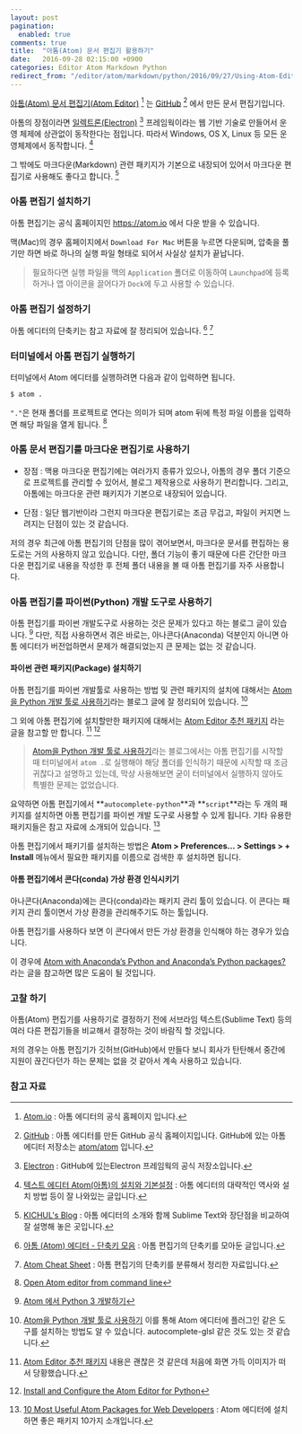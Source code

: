 ```yaml
---
layout: post
pagination: 
  enabled: true
comments: true
title:  "아톰(Atom) 문서 편집기 활용하기"
date:   2016-09-28 02:15:00 +0900
categories: Editor Atom Markdown Python
redirect_from: "/editor/atom/markdown/python/2016/09/27/Using-Atom-Editor.html"
---
```


[아톰(Atom) 문서 편집기(Atom Editor)](https://atom.io) [^atom] 는 [GitHub](https://github.com) [^github] 에서 만든 문서 편집기입니다.

아톰의 장점이라면 [일렉트론(Electron)](https://github.com/electron/electron) [^electron] 프레임웍이라는 웹 기반 기술로 만들어서 운영 체제에 상관없이 동작한다는 점입니다. 따라서 Windows, OS X, Linux 등 모든 운영체제에서 동작합니다. [^dovetail]

그 밖에도 마크다운(Markdown) 관련 패키지가 기본으로 내장되어 있어서 마크다운 편집기로 사용해도 좋다고 합니다. [^kichul]

### 아톰 편집기 설치하기

아톰 편집기는 공식 홈페이지인 <https://atom.io> 에서 다운 받을 수 있습니다.

맥(Mac)의 경우 홈페이지에서 `Download For Mac` 버튼을 누르면 다운되며, 압축을 풀기만 하면 바로 하나의 실행 파일 형태로 되어서 사실상 설치가 끝납니다.

> 필요하다면 실행 파일을 맥의 `Application` 폴더로 이동하여 `Launchpad`에 등록하거나 앱 아이콘을 끌어다가 `Dock`에 두고 사용할 수 있습니다.

### 아톰 편집기 설정하기

아톰 에디터의 단축키는 참고 자료에 잘 정리되어 있습니다. [^tistory] [^shortcutfoo-atom-mac]

### 터미널에서 아톰 편집기 실행하기

터미널에서 Atom 에디터를 실행하려면 다음과 같이 입력하면 됩니다.

```sh
$ atom .
```

`"."`은 현재 폴더를 프로젝트로 연다는 의미가 되며 atom 뒤에 특정 파일 이름을 입력하면 해당 파일을 열게 됩니다. [^stackoverflow]

### 아톰 문서 편집기를 마크다운 편집기로 사용하기

* 장점 : 맥용 마크다운 편집기에는 여러가지 종류가 있으나, 아톰의 경우 폴더 기준으로 프로젝트를 관리할 수 있어서, 블로그 제작용으로 사용하기 편리합니다. 그리고, 아톰에는 마크다운 관련 패키지가 기본으로 내장되어 있습니다.

* 단점 : 일단 웹기반이라 그런지 마크다운 편집기로는 조금 무겁고, 파일이 커지면 느려지는 단점이 있는 것 같습니다.

저의 경우 최근에 아톰 편집기의 단점을 많이 겪어보면서, 마크다운 문서를 편집하는 용도로는 거의 사용하지 않고 있습니다. 다만, 폴더 기능이 좋기 때문에 다른 간단한 마크다운 편집기로 내용을 작성한 후 전체 폴더 내용을 볼 때 아톰 편집기를 자주 사용합니다.

### 아톰 편집기를 파이썬(Python) 개발 도구로 사용하기

아톰 편집기를 파이썬 개발도구로 사용하는 것은 문제가 있다고 하는 블로그 글이 있습니다. [^chann] 다만, 직접 사용하면서 겪은 바로는, 아나콘다(Anaconda) 덕분인지 아니면 아톰 에디터가 버전업하면서 문제가 해결되었는지 큰 문제는 없는 것 같습니다.

#### 파이썬 관련 패키지(Package) 설치하기

아톰 편집기를 파이썬 개발툴로 사용하는 방법 및 관련 패키지의 설치에 대해서는 [Atom을 Python 개발 툴로 사용하기](http://reachlab-kr.github.io/python/2016/01/10/Python-Atom-Packages.html)라는 블로그 글에 잘 정리되어 있습니다. [^reachlab-kr]

그 외에 아톰 편집기에 설치할만한 패키지에 대해서는 [Atom Editor 추천 패키지](http://blog.naver.com/PostView.nhn?blogId=jkikss&logNo=220590070604&categoryNo=44&parentCategoryNo=0&viewDate=&currentPage=1&postListTopCurrentPage=1&from=postView) 라는 글을 참고할 만 합니다. [^naver]  [^marinamele]

> [Atom을 Python 개발 툴로 사용하기](http://reachlab-kr.github.io/python/2016/01/10/Python-Atom-Packages.html)라는 블로그에서는 아톰 편집기를 시작할 때 터미널에서 `atom .`로 실행해야 해당 폴더를 인식하기 때문에 시작할 때 조금 귀찮다고 설명하고 있는데, 막상 사용해보면 굳이 터미널에서 실행하지 않아도 특별한 문제는 없었습니다.

요약하면 아톰 편집기에서 **`autocomplete-python`**과 **`script`**라는 두 개의 패키지를 설치하면 아톰 편집기를 파이썬 개발 도구로 사용할 수 있게 됩니다. 기타 유용한 패키지들은 참고 자료에 소개되어 있습니다. [^useful-atom-packages]

아톰 편집기에서 패키기를 설치하는 방법은 **Atom > Preferences... > Settings > + Install** 메뉴에서 필요한 패키지를 이름으로 검색한 후 설치하면 됩니다.

#### 아톰 편집기에서 콘다(conda) 가상 환경 인식시키기

아나콘다(Anaconda)에는 콘다(conda)라는 패키지 관리 툴이 있습니다. 이 콘다는 패키지 관리 툴이면서 가상 환경을 관리해주기도 하는 툴입니다.

아톰 편집기를 사용하다 보면 이 콘다에서 만든 가상 환경을 인식해야 하는 경우가 있습니다.

이 경우에 [Atom with Anaconda’s Python and Anaconda’s Python packages?](https://discuss.atom.io/t/atom-with-anacondas-python-and-anacondas-python-packages/31235) 라는 글을 참고하면 많은 도움이 될 것입니다.

### 고찰 하기

아톰(Atom) 편집기를 사용하기로 결정하기 전에 서브라임 텍스트(Sublime Text) 등의 여러 다른 편집기들을 비교해서 결정하는 것이 바람직 할 것입니다.

저의 경우는 아톰 편집기가 깃허브(GitHub)에서 만들다 보니 회사가 탄탄해서 중간에 지원이 끊긴다던가 하는 문제는 없을 것 같아서 계속 사용하고 있습니다.

### 참고 자료

[^atom]: [Atom.io](https://atom.io) : 아톰 에디터의 공식 홈페이지 입니다.

[^github]: [GitHub](https://github.com) : 아톰 에디터를 만든 GitHub 공식 홈페이지입니다. GitHub에 있는 아톰 에디터 저장소는 [atom/atom](https://github.com/atom/atom) 입니다.

[^electron]: [Electron](https://github.com/electron/electron) : GitHub에 있는Electron 프레임웍의 공식 저장소입니다.

[^dovetail]: [텍스트 에디터 Atom(아톰)의 설치와 기본설정](http://dovetail.tistory.com/62) : 아톰 에디터의 대략적인 역사와 설치 방법 등이 잘 나와있는 글입니다.

[^kichul]: [KICHUL's Blog](http://blog.kichul.co.kr/2015-08-25-Atom%20Editor/) : 아톰 에디터의 소개와 함께 Sublime Text와 장단점을 비교하여 잘 설명해 놓은 곳입니다.

[^stackoverflow]: [Open Atom editor from command line](http://stackoverflow.com/questions/22390709/open-atom-editor-from-command-line)

[^chann]: [Atom 에서 Python 3 개발하기](https://blog.chann.kr/how-to-use-python3-in-atom/)

[^naver]: [Atom Editor 추천 패키지](http://blog.naver.com/PostView.nhn?blogId=jkikss&logNo=220590070604&categoryNo=44&parentCategoryNo=0&viewDate=&currentPage=1&postListTopCurrentPage=1&from=postView) 내용은 괜찮은 것 같은데 처음에 화면 가득 이미지가 떠서 당황했습니다.

[^reachlab-kr]: [Atom을 Python 개발 툴로 사용하기](http://reachlab-kr.github.io/python/2016/01/10/Python-Atom-Packages.html) 이를 통해 Atom 에디터에 플러그인 같은 도구를 설치하는 방법도 알 수 있습니다. autocomplete-glsl 같은 것도 있는 것 같습니다.

[^tistory]: [아톰 (Atom) 에디터 - 단축키 모음](http://ondesk.tistory.com/178) : 아톰 편집기의 단축키를 모아둔 글입니다.

[^marinamele]: [Install and Configure the Atom Editor for Python](http://www.marinamele.com/install-and-configure-atom-editor-for-python)

[^useful-atom-packages]: [10 Most Useful Atom Packages for Web Developers](http://www.hongkiat.com/blog/useful-atom-packages/) : Atom 에디터에 설치하면 좋은 패키지 10가지 소개입니다.

[^atom-with-anacondas]: [Atom with Anaconda’s Python and Anaconda’s Python packages?](https://discuss.atom.io/t/atom-with-anacondas-python-and-anacondas-python-packages/31235) : Atom 에디터가 conda의 가상 환경을 인식 시키도록 하는 방법에 대한 답변이 있는 글입니다.

[^shortcutfoo-atom-mac]: [Atom Cheat Sheet](https://www.shortcutfoo.com/app/dojos/atom-mac/cheatsheet) : 아톰 편집기의 단축키를 분류해서 정리한 자료입니다.
